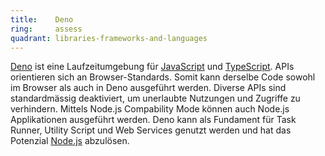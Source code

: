 ```yaml
---
title:    Deno  
ring:     assess  
quadrant: libraries-frameworks-and-languages
---
```


[Deno][deno] ist eine Laufzeitumgebung für [JavaScript][javascript] und [TypeScript][typescript]. APIs orientieren sich
an Browser-Standards. Somit kann derselbe Code sowohl im Browser als auch in Deno ausgeführt werden. Diverse APIs sind
standardmässig deaktiviert, um unerlaubte Nutzungen und Zugriffe zu verhindern. Mittels Node.js Compability Mode können
auch Node.js Applikationen ausgeführt werden. Deno kann als Fundament für Task Runner, Utility Script und Web Services
genutzt werden und hat das Potenzial [Node.js][node] abzulösen.

[deno]: https://deno.land/
[typescript]: /libraries-frameworks-and-languages/typescript
[javascript]: /libraries-frameworks-and-languages/javascript
[node]: https://nodejs.org/de/about/
